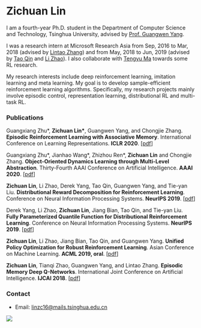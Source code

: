 # Zichuan Lin

I am a fourth-year Ph.D. student in the Department of Computer Science and Technology, Tsinghua University, advised by [Prof. Guangwen Yang](https://www.tsinghua.edu.cn/publish/csen/4623/2010/20101224195554390212530/20101224195554390212530_.html). 

I was a research intern at Microsoft Research Asia from Sep, 2016 to Mar, 2018 (advised by [Lintao Zhang](https://www.microsoft.com/en-us/research/people/lintaoz/)) and from May, 2018 to Jun, 2019 (advised by [Tao Qin](https://www.microsoft.com/en-us/research/people/taoqin/) and [Li Zhao](https://www.microsoft.com/en-us/research/people/lizo/)). I also collaborate with [Tengyu Ma](https://ai.stanford.edu/~tengyuma/) towards some RL research.

My research interests include deep reinforcement learning, imitation learning and meta learning. My goal is to develop sample-efficient reinforcement learning algorithms. Specifically, my research projects mainly involve episodic control, representation learning, distributional RL and multi-task RL.

### Publications
Guangxiang Zhu\*, **Zichuan Lin\***, Guangwen Yang, and Chongjie Zhang. **Episodic Reinforcement Learning with Associative Memory**. International Conference on Learning Representations. **ICLR 2020**.
[[pdf](https://openreview.net/forum?id=HkxjqxBYDB&noteId=HkxjqxBYDB)]

Guangxiang Zhu\*, Jianhao Wang\*, Zhizhou Ren\*, **Zichuan Lin** and Chongjie Zhang. **Object-Oriented Dynamics Learning through Multi-Level Abstraction**. Thirty-Fourth AAAI Conference on Artificial Intelligence. **AAAI 2020**.
[[pdf](https://arxiv.org/abs/1904.07482)]

**Zichuan Lin**, Li Zhao, Derek Yang, Tao Qin, Guangwen Yang, and Tie-yan Liu. **Distributional Reward Decomposition for Reinforcement Learning**. Conference on Neural Information Processing Systems. **NeurIPS 2019**.
[[pdf](https://arxiv.org/abs/1911.02166)]

Derek Yang, Li Zhao, **Zichuan Lin**, Jiang Bian, Tao Qin, and Tie-yan Liu. **Fully Parameterized Quantile Function for Distributional Reinforcement Learning**. Conference on Neural Information Processing Systems. **NeurIPS 2019**.
[[pdf](https://arxiv.org/abs/1911.02140)]

**Zichuan Lin**, Li Zhao, Jiang Bian, Tao Qin, and Guangwen Yang. **Unified Policy Optimization for Robust Reinforcement Learning**.    Asian Conference on Machine Learning. **ACML 2019, oral**.
[[pdf](http://proceedings.mlr.press/v101/lin19a.html)]

**Zichuan Lin**, Tianqi Zhao, Guangwen Yang, and Lintao Zhang. **Episodic Memory Deep Q-Networks**. International Joint Conference on Artificial Intelligence. **IJCAI 2018**.
[[pdf](https://arxiv.org/abs/1805.07603)]


### Contact
- Email: linzc16@mails.tsinghua.edu.cn

<a href="https://clustrmaps.com/site/1b2e1" title="Visit tracker"><img src="//www.clustrmaps.com/map_v2.png?d=38tnS4bll5XgaykJkqqgl4v3F3ocQMWiBSN-2_sgxrA&cl=ffffff"></a>
